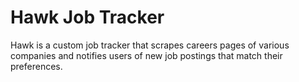 # Hawk Job Tracker
Hawk is a custom job tracker that scrapes careers pages of various companies and notifies users of new job postings that match their preferences.

